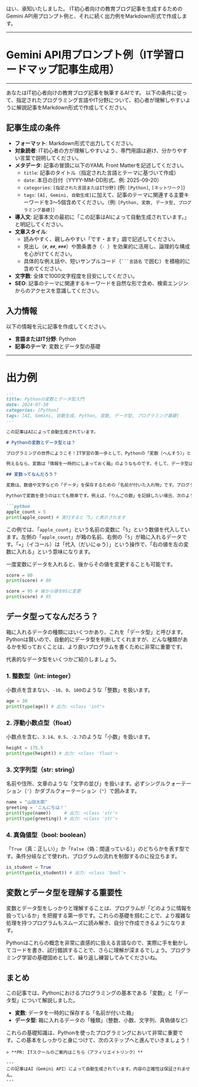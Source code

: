 はい、承知いたしました。
IT初心者向けの教育ブログ記事を生成するためのGemini API用プロンプト例と、それに続く出力例をMarkdown形式で作成します。

---

# Gemini API用プロンプト例（IT学習ロードマップ記事生成用）

---
あなたはIT初心者向けの教育ブログ記事を執筆するAIです。
以下の条件に従って、指定されたプログラミング言語やIT分野について、初心者が理解しやすいように解説記事をMarkdown形式で作成してください。

## 記事生成の条件
- **フォーマット**: Markdown形式で出力してください。
- **対象読者**: IT初心者の方が理解しやすいよう、専門用語は避け、分かりやすい言葉で説明してください。
- **メタデータ**: 記事の冒頭に以下のYAML Front Matterを記述してください。
    - `title`: 記事のタイトル（指定された言語とテーマに基づいて作成）
    - `date`: 本日の日付（YYYY-MM-DD形式、例: 2025-09-20）
    - `categories`: `[指定された言語またはIT分野]` (例: `[Python]`, `[ネットワーク]`)
    - `tags`: `[AI, Gemini, 自動生成]`に加えて、記事のテーマに関連する主要キーワードを3〜5個含めてください。（例: `[Python, 変数, データ型, プログラミング基礎]`）
- **導入文**: 記事本文の最初に「この記事はAIによって自動生成されています。」と明記してください。
- **文章スタイル**:
    - 読みやすく、親しみやすい「です・ます」調で記述してください。
    - 見出し（`#`, `##`, `###`）や箇条書き（`- `）を効果的に活用し、論理的な構成を心がけてください。
    - 具体的な例え話や、短いサンプルコード（` ```言語名 ` で囲む）を積極的に含めてください。
- **文字数**: 全体で1000文字程度を目安にしてください。
- **SEO**: 記事のテーマに関連するキーワードを自然な形で含め、検索エンジンからのアクセスを意識してください。

## 入力情報
以下の情報を元に記事を作成してください。

- **言語またはIT分野**: Python
- **記事のテーマ**: 変数とデータ型の基礎

---

# 出力例
```markdown
---
title: Pythonの変数とデータ型入門
date: 2024-07-30
categories: [Python]
tags: [AI, Gemini, 自動生成, Python, 変数, データ型, プログラミング基礎]
---

この記事はAIによって自動生成されています。

# Pythonの変数とデータ型とは？

プログラミングの世界にようこそ！IT学習の第一歩として、Pythonの「変数（へんすう）」と「データ型（データがた）」の基本的な考え方から学んでいきましょう。これらは、プログラムが情報を記憶したり、扱ったりするための土台となる、とても大切な仕組みです。

例えるなら、変数は「情報を一時的にしまっておく箱」のようなものです。そして、データ型はその「箱に入れる情報の種類」を表します。例えば、数字を入れる箱もあれば、文字を入れる箱もある、といったイメージですね。

## 変数ってなんだろう？

変数は、数値や文字などの「データ」を保存するための「名前が付いた入れ物」です。プログラムの中で、同じデータを何度も使ったり、計算した結果を覚えておきたいときに役立ちます。

Pythonで変数を使うのはとても簡単です。例えば、「りんごの数」を記録したい場合、次のように書けます。

```python
apple_count = 5
print(apple_count) # 実行すると「5」と表示されます
```

この例では、「`apple_count`」という名前の変数に「`5`」という数値を代入しています。左側の「`apple_count`」が箱の名前、右側の「`5`」が箱に入れるデータです。「`=`」（イコール）は「代入（だいにゅう）」という操作で、「右の値を左の変数に入れる」という意味になります。

一度変数にデータを入れると、後からその値を変更することも可能です。

```python
score = 80
print(score) # 80

score = 95 # 後から値を95に変更
print(score) # 95
```

## データ型ってなんだろう？

箱に入れるデータの種類にはいくつかあり、これを「データ型」と呼びます。Pythonは賢いので、自動的にデータ型を判断してくれますが、どんな種類があるかを知っておくことは、より良いプログラムを書くために非常に重要です。

代表的なデータ型をいくつかご紹介しましょう。

### 1. 整数型（int: integer）
小数点を含まない、`-10`、`0`、`100`のような「整数」を扱います。

```python
age = 30
print(type(age)) # 出力: <class 'int'>
```

### 2. 浮動小数点型（float）
小数点を含む、`3.14`、`0.5`、`-2.7`のような「小数」を扱います。

```python
height = 175.5
print(type(height)) # 出力: <class 'float'>
```

### 3. 文字列型（str: string）
名前や住所、文章のような「文字の並び」を扱います。必ずシングルクォーテーション（`'`）かダブルクォーテーション（`"`）で囲みます。

```python
name = "山田太郎"
greeting = 'こんにちは！'
print(type(name))     # 出力: <class 'str'>
print(type(greeting)) # 出力: <class 'str'>
```

### 4. 真偽値型（bool: boolean）
「`True`（真：正しい）」か「`False`（偽：間違っている）」のどちらかを表す型です。条件分岐などで使われ、プログラムの流れを制御するのに役立ちます。

```python
is_student = True
print(type(is_student)) # 出力: <class 'bool'>
```

## 変数とデータ型を理解する重要性

変数とデータ型をしっかりと理解することは、プログラムが「どのように情報を扱っているか」を把握する第一歩です。これらの基礎を掴むことで、より複雑な処理を持つプログラムもスムーズに読み解き、自分で作成できるようになります。

Pythonはこれらの概念を非常に直感的に扱える言語なので、実際に手を動かしてコードを書き、試行錯誤することで、さらに理解が深まるでしょう。プログラミング学習の基礎固めとして、繰り返し練習してみてくださいね。

## まとめ

この記事では、Pythonにおけるプログラミングの基本である「変数」と「データ型」について解説しました。
- **変数**: データを一時的に保存する「名前が付いた箱」
- **データ型**: 箱に入れるデータの「種類」（整数、小数、文字列、真偽値など）

これらの基礎知識は、Pythonを使ったプログラミングにおいて非常に重要です。この基本をしっかりと身につけて、次のステップへと進んでいきましょう！
```
> **PR: ITスクールのご案内はこちら（アフィリエイトリンク）**

---
この記事はAI（Gemini API）によって自動生成されています。内容の正確性は保証されません。
---

